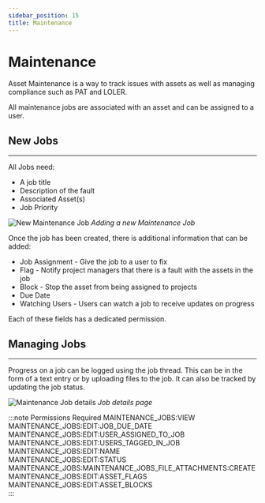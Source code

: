 ```yaml
---
sidebar_position: 15
title: Maintenance
---
```

# Maintenance

Asset Maintenance is a way to track issues with assets as well as managing compliance such as PAT and LOLER.

All maintenance jobs are associated with an asset and can be assigned to a user.

## New Jobs
---

All Jobs need:
- A job title
- Description of the fault
- Associated Asset(s)
- Job Priority

![New Maintenance Job](/img/tutorial/assets/maintenance-new.png "Reporting an asset as broken in Demo Hire Services")
*Adding a new Maintenance Job*

Once the job has been created, there is additional information that can be added:
- Job Assignment - Give the job to a user to fix
- Flag - Notify project managers that there is a fault with the assets in the job
- Block - Stop the asset from being assigned to projects
- Due Date
- Watching Users - Users can watch a job to receive updates on progress

Each of these fields has a dedicated permission.


## Managing Jobs
---
Progress on a job can be logged using the job thread. This can be in the form of a text entry or by uploading files to the job.
It can also be tracked by updating the job status.

![Maintenance Job details](/img/tutorial/assets/maintenance-details.png "Full details of maintenance job")
*Job details page*

:::note Permissions Required
MAINTENANCE_JOBS:VIEW  
MAINTENANCE_JOBS:EDIT:JOB_DUE_DATE  
MAINTENANCE_JOBS:EDIT:USER_ASSIGNED_TO_JOB  
MAINTENANCE_JOBS:EDIT:USERS_TAGGED_IN_JOB  
MAINTENANCE_JOBS:EDIT:NAME  
MAINTENANCE_JOBS:EDIT:STATUS  
MAINTENANCE_JOBS:MAINTENANCE_JOBS_FILE_ATTACHMENTS:CREATE  
MAINTENANCE_JOBS:EDIT:ASSET_FLAGS  
MAINTENANCE_JOBS:EDIT:ASSET_BLOCKS  
:::
